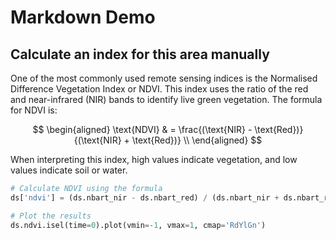 # Markdown Demo

## Calculate an index for this area manually

One of the most commonly used remote sensing indices is the Normalised Difference Vegetation Index or NDVI. This index uses the ratio of the red and near-infrared (NIR) bands to identify live green vegetation. The formula for NDVI is:

$$
\begin{aligned}
\text{NDVI} & = \frac{(\text{NIR} - \text{Red})}{(\text{NIR} + \text{Red})} \\
\end{aligned}
$$

When interpreting this index, high values indicate vegetation, and low values indicate soil or water.

```python
# Calculate NDVI using the formula
ds['ndvi'] = (ds.nbart_nir - ds.nbart_red) / (ds.nbart_nir + ds.nbart_red)

# Plot the results
ds.ndvi.isel(time=0).plot(vmin=-1, vmax=1, cmap='RdYlGn')
```

